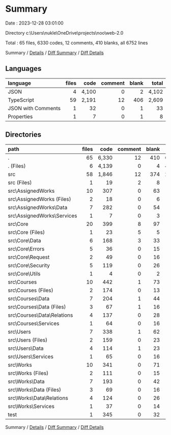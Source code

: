 # Summary

Date : 2023-12-28 03:01:00

Directory c:\\Users\\nukle\\OneDrive\\projects\\noo\\web-2.0

Total : 65 files,  6330 codes, 12 comments, 410 blanks, all 6752 lines

Summary / [Details](details.md) / [Diff Summary](diff.md) / [Diff Details](diff-details.md)

## Languages
| language | files | code | comment | blank | total |
| :--- | ---: | ---: | ---: | ---: | ---: |
| JSON | 4 | 4,100 | 0 | 2 | 4,102 |
| TypeScript | 59 | 2,191 | 12 | 406 | 2,609 |
| JSON with Comments | 1 | 32 | 0 | 1 | 33 |
| Properties | 1 | 7 | 0 | 1 | 8 |

## Directories
| path | files | code | comment | blank | total |
| :--- | ---: | ---: | ---: | ---: | ---: |
| . | 65 | 6,330 | 12 | 410 | 6,752 |
| . (Files) | 6 | 4,139 | 0 | 4 | 4,143 |
| src | 58 | 1,846 | 12 | 374 | 2,232 |
| src (Files) | 1 | 19 | 2 | 8 | 29 |
| src\\AssignedWorks | 10 | 307 | 0 | 63 | 370 |
| src\\AssignedWorks (Files) | 2 | 18 | 0 | 6 | 24 |
| src\\AssignedWorks\\Data | 7 | 282 | 0 | 54 | 336 |
| src\\AssignedWorks\\Services | 1 | 7 | 0 | 3 | 10 |
| src\\Core | 20 | 399 | 8 | 97 | 504 |
| src\\Core (Files) | 1 | 23 | 5 | 5 | 33 |
| src\\Core\\Data | 6 | 168 | 3 | 33 | 204 |
| src\\Core\\Errors | 5 | 36 | 0 | 15 | 51 |
| src\\Core\\Request | 2 | 49 | 0 | 16 | 65 |
| src\\Core\\Security | 5 | 119 | 0 | 26 | 145 |
| src\\Core\\Utils | 1 | 4 | 0 | 2 | 6 |
| src\\Courses | 10 | 442 | 1 | 73 | 516 |
| src\\Courses (Files) | 2 | 174 | 0 | 13 | 187 |
| src\\Courses\\Data | 7 | 204 | 1 | 44 | 249 |
| src\\Courses\\Data (Files) | 3 | 67 | 1 | 16 | 84 |
| src\\Courses\\Data\\Relations | 4 | 137 | 0 | 28 | 165 |
| src\\Courses\\Services | 1 | 64 | 0 | 16 | 80 |
| src\\Users | 7 | 338 | 1 | 62 | 401 |
| src\\Users (Files) | 2 | 159 | 0 | 23 | 182 |
| src\\Users\\Data | 4 | 114 | 1 | 23 | 138 |
| src\\Users\\Services | 1 | 65 | 0 | 16 | 81 |
| src\\Works | 10 | 341 | 0 | 71 | 412 |
| src\\Works (Files) | 2 | 111 | 0 | 15 | 126 |
| src\\Works\\Data | 7 | 193 | 0 | 42 | 235 |
| src\\Works\\Data (Files) | 3 | 69 | 0 | 16 | 85 |
| src\\Works\\Data\\Relations | 4 | 124 | 0 | 26 | 150 |
| src\\Works\\Services | 1 | 37 | 0 | 14 | 51 |
| test | 1 | 345 | 0 | 32 | 377 |

Summary / [Details](details.md) / [Diff Summary](diff.md) / [Diff Details](diff-details.md)